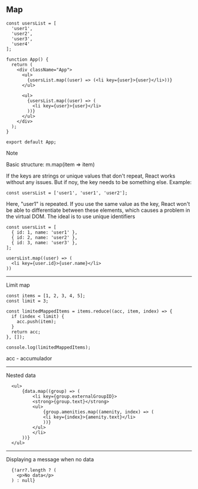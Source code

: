 ## Map

```
const usersList = [
  'user1',
  'user2',
  'user3',
  'user4'
];

function App() {
  return (
    <div className="App">
      <ul>
        {usersList.map((user) => (<li key={user}>{user}</li>))}
      </ul>

      <ul>
        {usersList.map((user) => (
          <li key={user}>{user}</li>
        ))}
      </ul>
    </div>
  );
}

export default App;
```

> [!NOTE]
> Basic structure: m.map(item => item)

If the keys are strings or unique values ​​that don't repeat, React works without any issues. But if noy, the key needs to be something else. Example:

```
const usersList = ['user1', 'user1', 'user2'];
```
Here, "user1" is repeated. If you use the same value as the key, React won't be able to differentiate between these elements, which causes a problem in the virtual DOM. The ideal is to use unique identifiers

```
const usersList = [
  { id: 1, name: 'user1' },
  { id: 2, name: 'user2' },
  { id: 3, name: 'user3' },
];

usersList.map((user) => (
  <li key={user.id}>{user.name}</li>
))
```

---

Limit map

```
const items = [1, 2, 3, 4, 5];
const limit = 3;

const limitedMappedItems = items.reduce((acc, item, index) => {
  if (index < limit) {
    acc.push(item);
  }
  return acc;
}, []);

console.log(limitedMappedItems);
```

acc - accumulador

---

Nested data
```
  <ul>
      {data.map((group) => (
          <li key={group.externalGroupID}>
          <strong>{group.text}</strong>
          <ul>
              {group.amenities.map((amenity, index) => (
              <li key={index}>{amenity.text}</li>
              ))}
          </ul>
          </li>
      ))}
  </ul>
```

---

Displaying a message when no data

```
  {!arr?.length ? (
    <p>No data</p>
  ) : null}
```
